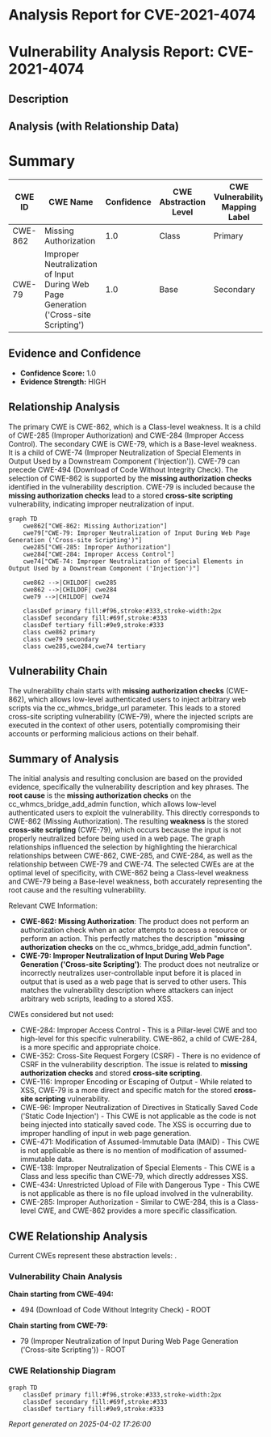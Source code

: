 # Analysis Report for CVE-2021-4074

# Vulnerability Analysis Report: CVE-2021-4074

## Description



## Analysis (with Relationship Data)

# Summary
| CWE ID | CWE Name | Confidence | CWE Abstraction Level | CWE Vulnerability Mapping Label | CWE-Vulnerability Mapping Notes |
|---|---|---|---|---|---|
| CWE-862 | Missing Authorization | 1.0 | Class | Primary | Allowed-with-Review |
| CWE-79 | Improper Neutralization of Input During Web Page Generation ('Cross-site Scripting') | 1.0 | Base | Secondary | Allowed |

## Evidence and Confidence

*   **Confidence Score:** 1.0
*   **Evidence Strength:** HIGH

## Relationship Analysis
The primary CWE is CWE-862, which is a Class-level weakness. It is a child of CWE-285 (Improper Authorization) and CWE-284 (Improper Access Control). The secondary CWE is CWE-79, which is a Base-level weakness. It is a child of CWE-74 (Improper Neutralization of Special Elements in Output Used by a Downstream Component ('Injection')). CWE-79 can precede CWE-494 (Download of Code Without Integrity Check). The selection of CWE-862 is supported by the **missing authorization checks** identified in the vulnerability description. CWE-79 is included because the **missing authorization checks** lead to a stored **cross-site scripting** vulnerability, indicating improper neutralization of input.

```mermaid
graph TD
    cwe862["CWE-862: Missing Authorization"]
    cwe79["CWE-79: Improper Neutralization of Input During Web Page Generation ('Cross-site Scripting')"]
    cwe285["CWE-285: Improper Authorization"]
    cwe284["CWE-284: Improper Access Control"]
    cwe74["CWE-74: Improper Neutralization of Special Elements in Output Used by a Downstream Component ('Injection')"]

    cwe862 -->|CHILDOF| cwe285
    cwe862 -->|CHILDOF| cwe284
    cwe79 -->|CHILDOF| cwe74

    classDef primary fill:#f96,stroke:#333,stroke-width:2px
    classDef secondary fill:#69f,stroke:#333
    classDef tertiary fill:#9e9,stroke:#333
    class cwe862 primary
    class cwe79 secondary
    class cwe285,cwe284,cwe74 tertiary
```

## Vulnerability Chain
The vulnerability chain starts with **missing authorization checks** (CWE-862), which allows low-level authenticated users to inject arbitrary web scripts via the cc_whmcs_bridge_url parameter. This leads to a stored cross-site scripting vulnerability (CWE-79), where the injected scripts are executed in the context of other users, potentially compromising their accounts or performing malicious actions on their behalf.

## Summary of Analysis
The initial analysis and resulting conclusion are based on the provided evidence, specifically the vulnerability description and key phrases. The **root cause** is the **missing authorization checks** on the cc_whmcs_bridge_add_admin function, which allows low-level authenticated users to exploit the vulnerability. This directly corresponds to CWE-862 (Missing Authorization). The resulting **weakness** is the stored **cross-site scripting** (CWE-79), which occurs because the input is not properly neutralized before being used in a web page. The graph relationships influenced the selection by highlighting the hierarchical relationships between CWE-862, CWE-285, and CWE-284, as well as the relationship between CWE-79 and CWE-74. The selected CWEs are at the optimal level of specificity, with CWE-862 being a Class-level weakness and CWE-79 being a Base-level weakness, both accurately representing the root cause and the resulting vulnerability.

Relevant CWE Information:

-   **CWE-862: Missing Authorization**: The product does not perform an authorization check when an actor attempts to access a resource or perform an action. This perfectly matches the description "**missing authorization checks** on the cc_whmcs_bridge_add_admin function".
-   **CWE-79: Improper Neutralization of Input During Web Page Generation ('Cross-site Scripting')**: The product does not neutralize or incorrectly neutralizes user-controllable input before it is placed in output that is used as a web page that is served to other users. This matches the vulnerability description where attackers can inject arbitrary web scripts, leading to a stored XSS.

CWEs considered but not used:

- CWE-284: Improper Access Control - This is a Pillar-level CWE and too high-level for this specific vulnerability. CWE-862, a child of CWE-284, is a more specific and appropriate choice.
- CWE-352: Cross-Site Request Forgery (CSRF) - There is no evidence of CSRF in the vulnerability description. The issue is related to **missing authorization checks** and stored **cross-site scripting**.
- CWE-116: Improper Encoding or Escaping of Output - While related to XSS, CWE-79 is a more direct and specific match for the stored **cross-site scripting** vulnerability.
- CWE-96: Improper Neutralization of Directives in Statically Saved Code ('Static Code Injection') - This CWE is not applicable as the code is not being injected into statically saved code. The XSS is occurring due to improper handling of input in web page generation.
- CWE-471: Modification of Assumed-Immutable Data (MAID) - This CWE is not applicable as there is no mention of modification of assumed-immutable data.
- CWE-138: Improper Neutralization of Special Elements - This CWE is a Class and less specific than CWE-79, which directly addresses XSS.
- CWE-434: Unrestricted Upload of File with Dangerous Type - This CWE is not applicable as there is no file upload involved in the vulnerability.
- CWE-285: Improper Authorization - Similar to CWE-284, this is a Class-level CWE, and CWE-862 provides a more specific classification.


## CWE Relationship Analysis

Current CWEs represent these abstraction levels: .


### Vulnerability Chain Analysis

**Chain starting from CWE-494:**
- 494 (Download of Code Without Integrity Check) - ROOT


**Chain starting from CWE-79:**
- 79 (Improper Neutralization of Input During Web Page Generation ('Cross-site Scripting')) - ROOT



### CWE Relationship Diagram

```mermaid
graph TD
    classDef primary fill:#f96,stroke:#333,stroke-width:2px
    classDef secondary fill:#69f,stroke:#333
    classDef tertiary fill:#9e9,stroke:#333
```



*Report generated on 2025-04-02 17:26:00*
